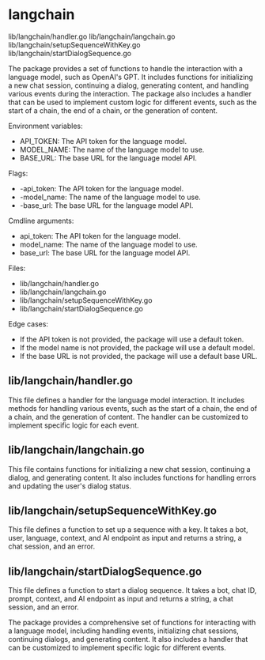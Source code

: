 # langchain

lib/langchain/handler.go
lib/langchain/langchain.go
lib/langchain/setupSequenceWithKey.go
lib/langchain/startDialogSequence.go

The package provides a set of functions to handle the interaction with a language model, such as OpenAI's GPT. It includes functions for initializing a new chat session, continuing a dialog, generating content, and handling various events during the interaction. The package also includes a handler that can be used to implement custom logic for different events, such as the start of a chain, the end of a chain, or the generation of content.

Environment variables:
- API_TOKEN: The API token for the language model.
- MODEL_NAME: The name of the language model to use.
- BASE_URL: The base URL for the language model API.

Flags:
- -api_token: The API token for the language model.
- -model_name: The name of the language model to use.
- -base_url: The base URL for the language model API.

Cmdline arguments:
- api_token: The API token for the language model.
- model_name: The name of the language model to use.
- base_url: The base URL for the language model API.

Files:
- lib/langchain/handler.go
- lib/langchain/langchain.go
- lib/langchain/setupSequenceWithKey.go
- lib/langchain/startDialogSequence.go

Edge cases:
- If the API token is not provided, the package will use a default token.
- If the model name is not provided, the package will use a default model.
- If the base URL is not provided, the package will use a default base URL.

## lib/langchain/handler.go

This file defines a handler for the language model interaction. It includes methods for handling various events, such as the start of a chain, the end of a chain, and the generation of content. The handler can be customized to implement specific logic for each event.

## lib/langchain/langchain.go

This file contains functions for initializing a new chat session, continuing a dialog, and generating content. It also includes functions for handling errors and updating the user's dialog status.

## lib/langchain/setupSequenceWithKey.go

This file defines a function to set up a sequence with a key. It takes a bot, user, language, context, and AI endpoint as input and returns a string, a chat session, and an error.

## lib/langchain/startDialogSequence.go

This file defines a function to start a dialog sequence. It takes a bot, chat ID, prompt, context, and AI endpoint as input and returns a string, a chat session, and an error.

The package provides a comprehensive set of functions for interacting with a language model, including handling events, initializing chat sessions, continuing dialogs, and generating content. It also includes a handler that can be customized to implement specific logic for different events.